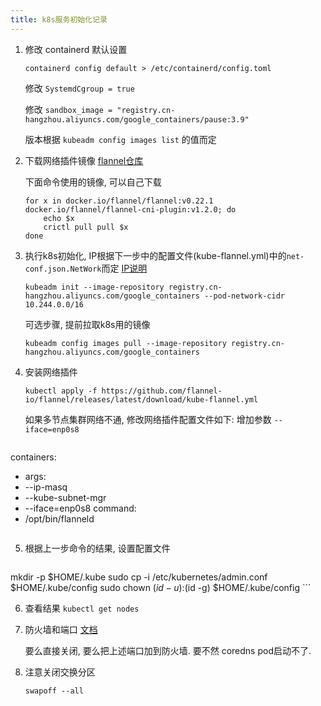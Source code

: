 ```yaml
---
title: k8s服务初始化记录
---
```



1. 修改 containerd 默认设置

    `containerd config default > /etc/containerd/config.toml`

    修改 `SystemdCgroup = true`

    修改 `sandbox_image = "registry.cn-hangzhou.aliyuncs.com/google_containers/pause:3.9"`

    版本根据 `kubeadm config images list` 的值而定

2. 下载网络插件镜像 [flannel仓库](https://github.com/flannel-io/flannel)

    下面命令使用的镜像, 可以自己下载 

    ```
    for x in docker.io/flannel/flannel:v0.22.1 docker.io/flannel/flannel-cni-plugin:v1.2.0; do
        echo $x
        crictl pull pull $x
    done
    ```

3. 执行k8s初始化, IP根据下一步中的配置文件(kube-flannel.yml)中的`net-conf.json.NetWork`而定 [IP说明](https://github.com/flannel-io/flannel/blob/master/Documentation/kubernetes.md)

    `kubeadm init --image-repository registry.cn-hangzhou.aliyuncs.com/google_containers --pod-network-cidr 10.244.0.0/16`

    可选步骤, 提前拉取k8s用的镜像

    `kubeadm config images pull --image-repository registry.cn-hangzhou.aliyuncs.com/google_containers`

4. 安装网络插件

    `kubectl apply -f https://github.com/flannel-io/flannel/releases/latest/download/kube-flannel.yml`

    如果多节点集群网络不通, 修改网络插件配置文件如下: 增加参数 `--iface=enp0s8`

    ```
containers:
- args:
- --ip-masq
- --kube-subnet-mgr
- --iface=enp0s8
command:
- /opt/bin/flanneld
    ```

5. 根据上一步命令的结果, 设置配置文件

    ```
mkdir -p $HOME/.kube
sudo cp -i /etc/kubernetes/admin.conf $HOME/.kube/config
sudo chown $(id -u):$(id -g) $HOME/.kube/config
    ```

6. 查看结果 `kubectl get nodes`

7. 防火墙和端口 [文档](https://kubernetes.io/zh-cn/docs/reference/networking/ports-and-protocols/)

    要么直接关闭, 要么把上述端口加到防火墙. 要不然 coredns pod启动不了.

8. 注意关闭交换分区

    `swapoff --all`

